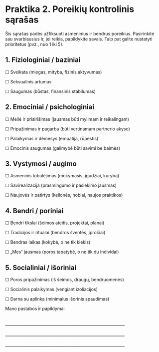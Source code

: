 <div style="page-break-before: always;"></div>

# Praktika 2. Poreikių kontrolinis sąrašas

Šis sąrašas padės užfiksuoti asmeninius ir bendrus poreikius. Pasirinkite sau svarbiausius ir, jei reikia, papildykite savais. Taip pat galite nustatyti prioritetus (pvz., nuo 1 iki 5).

## 1. Fiziologiniai / baziniai

☐ Sveikata (miegas, mityba, fizinis aktyvumas)

☐ Seksualinis artumas

☐ Saugumas (būstas, finansinis stabilumas)

## 2. Emociniai / psichologiniai

☐ Meilė ir prisirišimas (jausmas būti mylimam ir reikalingam)

☐ Pripažinimas ir pagarba (būti vertinamam partnerio akyse)

☐ Palaikymas ir dėmesys (empatija, rūpestis)

☐ Emocinis saugumas (galimybė būti savimi be baimės)

## 3. Vystymosi / augimo

☐ Asmeninis tobulėjimas (mokymasis, įgūdžiai, kūryba)

☐ Savirealizacija (prasmingumo ir pasiekimo jausmas)

☐ Naujovės ir patirtys (kelionės, hobiai, naujos praktikos)

## 4. Bendri / poriniai

☐ Bendri tikslai (šeimos ateitis, projektai, planai)

☐ Tradicijos ir ritualai (bendros šventės, įpročiai)

☐ Bendras laikas (kokybė, o ne tik kiekis)

☐ „Mes“ jausmas (poros tapatybė, o ne tik du individai)

## 5. Socialiniai / išoriniai

☐ Poros pripažinimas (iš šeimos, draugų, bendruomenės)

☐ Socialinis palaikymas (vengiant izoliacijos)

☐ Darna su aplinka (minimalus išorinis spaudimas)

Mano pastabos ir papildymai

<br/>
____________________________________________________________
<br/><br/>
____________________________________________________________
<br/><br/>
____________________________________________________________
